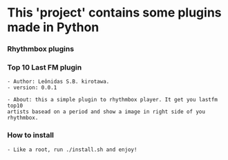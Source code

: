 #  This 'project' contains some plugins made in Python ##

###  Rhythmbox plugins

### Top 10 Last FM plugin

    - Author: Leônidas S.B. kirotawa.
    - version: 0.0.1

    - About: this a simple plugin to rhythmbox player. It get you lastfm top10 
    artists basead on a period and show a image in right side of you rhythmbox.

### How to install #

    - Like a root, run ./install.sh and enjoy!


